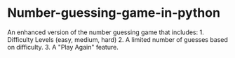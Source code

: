# Number-guessing-game-in-python
An enhanced version of the number guessing game that includes:     1. Difficulty Levels (easy, medium, hard)     2. A limited number of guesses based on difficulty.     3. A "Play Again" feature.
